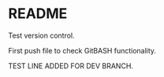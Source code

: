 # README

Test version control.

First push file to check GitBASH functionality.

TEST LINE ADDED FOR DEV BRANCH.
